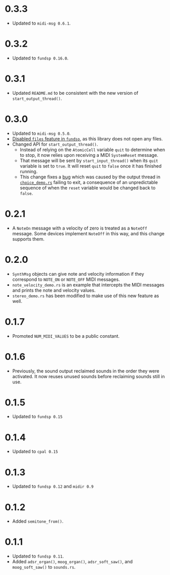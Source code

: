 # 0.3.3
  * Updated to `midi-msg 0.6.1`.

# 0.3.2
  * Updated to `fundsp 0.16.0`.

# 0.3.1
  * Updated `README.md` to be consistent with the new version of `start_output_thread()`.

# 0.3.0
  * Updated to `midi-msg 0.5.0`.
  * [Disabled `files` feature in `fundsp`](https://github.com/gjf2a/midi_fundsp/pull/3), as this library does not open any files.
  * Changed API for `start_output_thread()`. 
    * Instead of relying on the `AtomicCell` variable `quit` to determine when to stop, it now relies upon receiving a MIDI `SystemReset` message. 
    * That message will be sent by `start_input_thread()` when its `quit` variable is set to `true`. It will reset `quit` to `false` once it has finished running.
    * This change fixes a [bug](https://github.com/gjf2a/midi_fundsp/issues/2) which was caused by the output thread in [`choice_demo.rs`](https://github.com/gjf2a/midi_fundsp/blob/master/examples/choice_demo.rs) failing to exit, a consequence of an unpredictable sequence of when the `reset` variable would be changed back to `false`.

# 0.2.1
  * A `NoteOn` message with a velocity of zero is treated as a `NoteOff` message. Some devices implement `NoteOff` in this way, and this change supports them.

# 0.2.0
  * `SynthMsg` objects can give note and velocity information if they correspond to `NOTE_ON` or `NOTE_OFF` MIDI messages.
  * `note_velocity_demo.rs` is an example that intercepts the MIDI messages and prints the note and velocity values.
  * `stereo_demo.rs` has been modified to make use of this new feature as well.

# 0.1.7
  * Promoted `NUM_MIDI_VALUES` to be a public constant.

# 0.1.6
  * Previously, the sound output reclaimed sounds in the order they were activated. It now reuses unused sounds before reclaiming sounds still in use.

# 0.1.5
  * Updated to `fundsp 0.15`

# 0.1.4
  * Updated to `cpal 0.15` 

# 0.1.3
  * Updated to `fundsp 0.12` and `midir 0.9`

# 0.1.2
  * Added `semitone_from()`.

# 0.1.1
  * Updated to `fundsp 0.11`.
  * Added `adsr_organ()`, `moog_organ()`, `adsr_soft_saw()`, and `moog_soft_saw()` to `sounds.rs`.